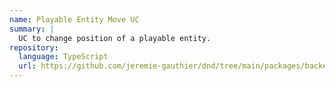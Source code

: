 ```yaml
---
name: Playable Entity Move UC
summary: |
  UC to change position of a playable entity.
repository:
  language: TypeScript
  url: https://github.com/jeremie-gauthier/dnd/tree/main/packages/backend/src/game/playable-entity-move
---
```


<NodeGraph />

